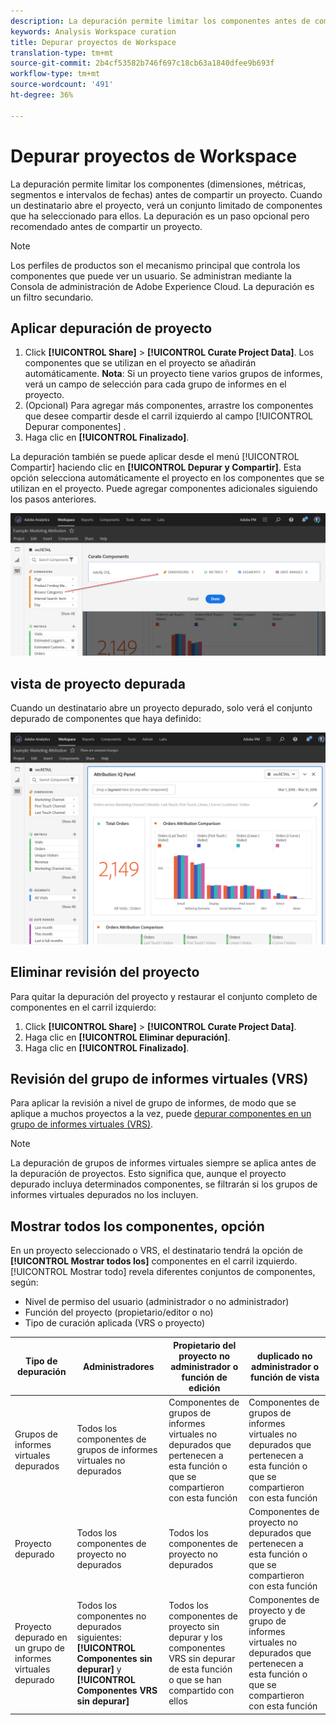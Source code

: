 ```yaml
---
description: La depuración permite limitar los componentes antes de compartir un proyecto.
keywords: Analysis Workspace curation
title: Depurar proyectos de Workspace
translation-type: tm+mt
source-git-commit: 2b4cf53582b746f697c18cb63a1840dfee9b693f
workflow-type: tm+mt
source-wordcount: '491'
ht-degree: 36%

---
```



# Depurar proyectos de Workspace

La depuración permite limitar los componentes (dimensiones, métricas, segmentos e intervalos de fechas) antes de compartir un proyecto. Cuando un destinatario abre el proyecto, verá un conjunto limitado de componentes que ha seleccionado para ellos. La depuración es un paso opcional pero recomendado antes de compartir un proyecto.

>[!NOTE]
> Los perfiles de productos son el mecanismo principal que controla los componentes que puede ver un usuario. Se administran mediante la Consola de administración de Adobe Experience Cloud. La depuración es un filtro secundario.

## Aplicar depuración de proyecto

1. Click **[!UICONTROL Share]** > **[!UICONTROL Curate Project Data]**.
Los componentes que se utilizan en el proyecto se añadirán automáticamente.
   **Nota**: Si un proyecto tiene varios grupos de informes, verá un campo de selección para cada grupo de informes en el proyecto.
1. (Opcional) Para agregar más componentes, arrastre los componentes que desee compartir desde el carril izquierdo al campo [!UICONTROL Depurar componentes] .
1. Haga clic en **[!UICONTROL Finalizado]**.

La depuración también se puede aplicar desde el menú [!UICONTROL Compartir] haciendo clic en **[!UICONTROL Depurar y Compartir]**. Esta opción selecciona automáticamente el proyecto en los componentes que se utilizan en el proyecto. Puede agregar componentes adicionales siguiendo los pasos anteriores.

![](assets/curation-field.png)

## vista de proyecto depurada

Cuando un destinatario abre un proyecto depurado, solo verá el conjunto depurado de componentes que haya definido:

![](assets/curate-project.png)

## Eliminar revisión del proyecto

Para quitar la depuración del proyecto y restaurar el conjunto completo de componentes en el carril izquierdo:
1. Click **[!UICONTROL Share]** > **[!UICONTROL Curate Project Data]**.
1. Haga clic en **[!UICONTROL Eliminar depuración]**.
1. Haga clic en **[!UICONTROL Finalizado]**.

## Revisión del grupo de informes virtuales (VRS)

Para aplicar la revisión a nivel de grupo de informes, de modo que se aplique a muchos proyectos a la vez, puede [depurar componentes en un grupo de informes virtuales (VRS)](https://docs.adobe.com/content/help/es-ES/analytics/components/virtual-report-suites/vrs-components.html).

>[!NOTE]
> La depuración de grupos de informes virtuales siempre se aplica antes de la depuración de proyectos. Esto significa que, aunque el proyecto depurado incluya determinados componentes, se filtrarán si los grupos de informes virtuales depurados no los incluyen.

## Mostrar todos los componentes, opción

En un proyecto seleccionado o VRS, el destinatario tendrá la opción de **[!UICONTROL Mostrar todos los]** componentes en el carril izquierdo. [!UICONTROL Mostrar todo] revela diferentes conjuntos de componentes, según:

* Nivel de permiso del usuario (administrador o no administrador)
* Función del proyecto (propietario/editor o no)
* Tipo de curación aplicada (VRS o proyecto)

| Tipo de depuración | Administradores | Propietario del proyecto no administrador o función de edición | duplicado no administrador o función de vista |
|---|---|---|---|
| Grupos de informes virtuales depurados | Todos los componentes de grupos de informes virtuales no depurados | Componentes de grupos de informes virtuales no depurados que pertenecen a esta función o que se compartieron con esta función | Componentes de grupos de informes virtuales no depurados que pertenecen a esta función o que se compartieron con esta función |
| Proyecto depurado | Todos los componentes de proyecto no depurados | Todos los componentes de proyecto no depurados | Componentes de proyecto no depurados que pertenecen a esta función o que se compartieron con esta función |
| Proyecto depurado en un grupo de informes virtuales depurado | Todos los componentes no depurados siguientes:  **[!UICONTROL Componentes sin depurar]** y **[!UICONTROL Componentes VRS sin depurar]** | Todos los componentes de proyecto sin depurar y los componentes VRS sin depurar de esta función o que se han compartido con ellos | Componentes de proyecto y de grupo de informes virtuales no depurados que pertenecen a esta función o que se compartieron con esta función |
